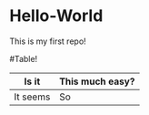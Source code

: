 # Hello-World
This is my first repo!

#Table!

Is it | This much easy?
-----|---------
It seems| So
